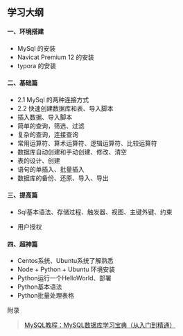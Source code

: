 ## 学习大纲



#### 一、环境搭建

- MySql 的安装
- Navicat Premium 12 的安装
- typora 的安装

#### 二、基础篇

- 2.1 MySql 的两种连接方式
- 2.2 快速创建数据库和表、导入脚本
- 插入数据、导入脚本
- 简单的查询，筛选、过滤
- 复杂的查询，连接查询
- 常用运算符、算术运算符、逻辑运算符、比较运算符
- 数据库自动创建和手动创建、修改、清空
- 表的设计、创建
- 语句的单插入、批量插入
- 数据库的备份、还原、导入、导出

#### 三、提高篇

- Sql基本语法、存储过程、触发器、视图、主键外键、约束

- 用户授权

#### 四、超神篇

- Centos系统、Ubuntu系统了解熟悉
- Node + Python + Ubuntu 环境安装
- Python运行一个HelloWorld、部署
- Python基本语法
- Python批量处理表格



附录

> [MySQL教程：MySQL数据库学习宝典（从入门到精通）](http://c.biancheng.net/mysql)

